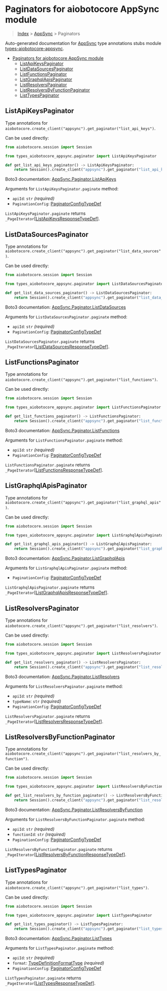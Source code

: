 <a id="paginators-for-aiobotocore-appsync-module"></a>

# Paginators for aiobotocore AppSync module

> [Index](..) > [AppSync](.) > Paginators

Auto-generated documentation for
[AppSync](https://boto3.amazonaws.com/v1/documentation/api/latest/reference/services/appsync.html#AppSync)
type annotations stubs module
[types-aiobotocore-appsync](https://pypi.org/project/types-aiobotocore-appsync/).

- [Paginators for aiobotocore AppSync module](#paginators-for-aiobotocore-appsync-module)
  - [ListApiKeysPaginator](#listapikeyspaginator)
  - [ListDataSourcesPaginator](#listdatasourcespaginator)
  - [ListFunctionsPaginator](#listfunctionspaginator)
  - [ListGraphqlApisPaginator](#listgraphqlapispaginator)
  - [ListResolversPaginator](#listresolverspaginator)
  - [ListResolversByFunctionPaginator](#listresolversbyfunctionpaginator)
  - [ListTypesPaginator](#listtypespaginator)

<a id="listapikeyspaginator"></a>

## ListApiKeysPaginator

Type annotations for
`aiobotocore.create_client("appsync").get_paginator("list_api_keys")`.

Can be used directly:

```python
from aiobotocore.session import Session

from types_aiobotocore_appsync.paginator import ListApiKeysPaginator

def get_list_api_keys_paginator() -> ListApiKeysPaginator:
    return Session().create_client("appsync").get_paginator("list_api_keys")
```

Boto3 documentation:
[AppSync.Paginator.ListApiKeys](https://boto3.amazonaws.com/v1/documentation/api/latest/reference/services/appsync.html#AppSync.Paginator.ListApiKeys)

Arguments for `ListApiKeysPaginator.paginate` method:

- `apiId`: `str` *(required)*
- `PaginationConfig`:
  [PaginatorConfigTypeDef](./type_defs.md#paginatorconfigtypedef)

`ListApiKeysPaginator.paginate` returns
`_PageIterator`\[[ListApiKeysResponseTypeDef](./type_defs.md#listapikeysresponsetypedef)\].

<a id="listdatasourcespaginator"></a>

## ListDataSourcesPaginator

Type annotations for
`aiobotocore.create_client("appsync").get_paginator("list_data_sources")`.

Can be used directly:

```python
from aiobotocore.session import Session

from types_aiobotocore_appsync.paginator import ListDataSourcesPaginator

def get_list_data_sources_paginator() -> ListDataSourcesPaginator:
    return Session().create_client("appsync").get_paginator("list_data_sources")
```

Boto3 documentation:
[AppSync.Paginator.ListDataSources](https://boto3.amazonaws.com/v1/documentation/api/latest/reference/services/appsync.html#AppSync.Paginator.ListDataSources)

Arguments for `ListDataSourcesPaginator.paginate` method:

- `apiId`: `str` *(required)*
- `PaginationConfig`:
  [PaginatorConfigTypeDef](./type_defs.md#paginatorconfigtypedef)

`ListDataSourcesPaginator.paginate` returns
`_PageIterator`\[[ListDataSourcesResponseTypeDef](./type_defs.md#listdatasourcesresponsetypedef)\].

<a id="listfunctionspaginator"></a>

## ListFunctionsPaginator

Type annotations for
`aiobotocore.create_client("appsync").get_paginator("list_functions")`.

Can be used directly:

```python
from aiobotocore.session import Session

from types_aiobotocore_appsync.paginator import ListFunctionsPaginator

def get_list_functions_paginator() -> ListFunctionsPaginator:
    return Session().create_client("appsync").get_paginator("list_functions")
```

Boto3 documentation:
[AppSync.Paginator.ListFunctions](https://boto3.amazonaws.com/v1/documentation/api/latest/reference/services/appsync.html#AppSync.Paginator.ListFunctions)

Arguments for `ListFunctionsPaginator.paginate` method:

- `apiId`: `str` *(required)*
- `PaginationConfig`:
  [PaginatorConfigTypeDef](./type_defs.md#paginatorconfigtypedef)

`ListFunctionsPaginator.paginate` returns
`_PageIterator`\[[ListFunctionsResponseTypeDef](./type_defs.md#listfunctionsresponsetypedef)\].

<a id="listgraphqlapispaginator"></a>

## ListGraphqlApisPaginator

Type annotations for
`aiobotocore.create_client("appsync").get_paginator("list_graphql_apis")`.

Can be used directly:

```python
from aiobotocore.session import Session

from types_aiobotocore_appsync.paginator import ListGraphqlApisPaginator

def get_list_graphql_apis_paginator() -> ListGraphqlApisPaginator:
    return Session().create_client("appsync").get_paginator("list_graphql_apis")
```

Boto3 documentation:
[AppSync.Paginator.ListGraphqlApis](https://boto3.amazonaws.com/v1/documentation/api/latest/reference/services/appsync.html#AppSync.Paginator.ListGraphqlApis)

Arguments for `ListGraphqlApisPaginator.paginate` method:

- `PaginationConfig`:
  [PaginatorConfigTypeDef](./type_defs.md#paginatorconfigtypedef)

`ListGraphqlApisPaginator.paginate` returns
`_PageIterator`\[[ListGraphqlApisResponseTypeDef](./type_defs.md#listgraphqlapisresponsetypedef)\].

<a id="listresolverspaginator"></a>

## ListResolversPaginator

Type annotations for
`aiobotocore.create_client("appsync").get_paginator("list_resolvers")`.

Can be used directly:

```python
from aiobotocore.session import Session

from types_aiobotocore_appsync.paginator import ListResolversPaginator

def get_list_resolvers_paginator() -> ListResolversPaginator:
    return Session().create_client("appsync").get_paginator("list_resolvers")
```

Boto3 documentation:
[AppSync.Paginator.ListResolvers](https://boto3.amazonaws.com/v1/documentation/api/latest/reference/services/appsync.html#AppSync.Paginator.ListResolvers)

Arguments for `ListResolversPaginator.paginate` method:

- `apiId`: `str` *(required)*
- `typeName`: `str` *(required)*
- `PaginationConfig`:
  [PaginatorConfigTypeDef](./type_defs.md#paginatorconfigtypedef)

`ListResolversPaginator.paginate` returns
`_PageIterator`\[[ListResolversResponseTypeDef](./type_defs.md#listresolversresponsetypedef)\].

<a id="listresolversbyfunctionpaginator"></a>

## ListResolversByFunctionPaginator

Type annotations for
`aiobotocore.create_client("appsync").get_paginator("list_resolvers_by_function")`.

Can be used directly:

```python
from aiobotocore.session import Session

from types_aiobotocore_appsync.paginator import ListResolversByFunctionPaginator

def get_list_resolvers_by_function_paginator() -> ListResolversByFunctionPaginator:
    return Session().create_client("appsync").get_paginator("list_resolvers_by_function")
```

Boto3 documentation:
[AppSync.Paginator.ListResolversByFunction](https://boto3.amazonaws.com/v1/documentation/api/latest/reference/services/appsync.html#AppSync.Paginator.ListResolversByFunction)

Arguments for `ListResolversByFunctionPaginator.paginate` method:

- `apiId`: `str` *(required)*
- `functionId`: `str` *(required)*
- `PaginationConfig`:
  [PaginatorConfigTypeDef](./type_defs.md#paginatorconfigtypedef)

`ListResolversByFunctionPaginator.paginate` returns
`_PageIterator`\[[ListResolversByFunctionResponseTypeDef](./type_defs.md#listresolversbyfunctionresponsetypedef)\].

<a id="listtypespaginator"></a>

## ListTypesPaginator

Type annotations for
`aiobotocore.create_client("appsync").get_paginator("list_types")`.

Can be used directly:

```python
from aiobotocore.session import Session

from types_aiobotocore_appsync.paginator import ListTypesPaginator

def get_list_types_paginator() -> ListTypesPaginator:
    return Session().create_client("appsync").get_paginator("list_types")
```

Boto3 documentation:
[AppSync.Paginator.ListTypes](https://boto3.amazonaws.com/v1/documentation/api/latest/reference/services/appsync.html#AppSync.Paginator.ListTypes)

Arguments for `ListTypesPaginator.paginate` method:

- `apiId`: `str` *(required)*
- `format`: [TypeDefinitionFormatType](./literals.md#typedefinitionformattype)
  *(required)*
- `PaginationConfig`:
  [PaginatorConfigTypeDef](./type_defs.md#paginatorconfigtypedef)

`ListTypesPaginator.paginate` returns
`_PageIterator`\[[ListTypesResponseTypeDef](./type_defs.md#listtypesresponsetypedef)\].
